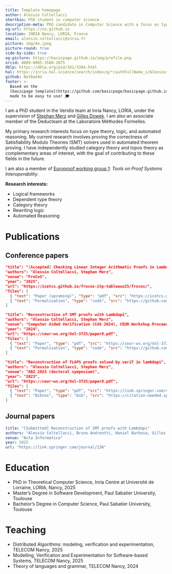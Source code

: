 ```yaml
---
title: Template homepage
author: Alessio Coltellacci
shortbio: PhD student in computer science
description-meta: PhD candidate in Computer Science with a focus on type theory and logic.
og-url: https://no.github.io
location: INRIA Nancy, LORIA, France
email: alessio.coltellacci@inria.fr
picture: img/me.jpeg
picture-round: true
side-by-side: true
og-picture: https://basicpage.github.io/img/profile.png
orcid: 0009-0005-3580-2075
dblp: https://dblp.org/pid/381/3384.html
hal: https://inria.hal.science/search/index/q/*/authFullName_s/Alessio+Coltellacci
github: NotBad4U
footer: >-
  Based on the
  [basicpage template](https://github.com/basicpage/basicpage.github.io),
  made to be easy to use! 🎓
---
```


I am a PhD student in the Veridis team at Inria Nancy, LORIA, under the supervision of [Stephan Merz](https://members.loria.fr/Stephan.Merz/) and [Gilles Dowek](https://lsv.ens-paris-saclay.fr/~dowek/). I am also an associate member of the Deducteam at the Laboratoire Méthodes Formelles.

My primary research interests focus on type theory, logic, and automated reasoning. 
My current research involves proving the correctness of Satisfiability Modulo Theories (SMT) solvers used in automated theorem proving.
I have independently studied category theory and topos theory as complementary areas of interest, with the goal of contributing to these fields in the future.

I am also a member of [Europroof working group 1](https://europroofnet.github.io/wg1/): _Tools on Proof Systems Interoperability_.

**Research interests:**
- Logical frameworks
- Dependent type theory
- Category theory
- Rewriting logic
- Automated Reasoning

# Publications

## Conference papers

``` json {.paper}
"title": "[Accepted] Checking Linear Integer Arithmetic Proofs in Lambdapi",
"authors": "Alessio Coltellacci, Stephan Merz",
"venue": "FroCoS",
"year": "2025",
"url": "https://icetcs.github.io/frocos-itp-tableaux25/frocos/",
"files": [
  { "text": "Paper (upcoming)", "type": "pdf", "src": "https://icetcs.github.io/frocos-itp-tableaux25/frocos/" },
  { "text": "Formalisation", "type": "code", "src": "https://github.com/NotBad4U/carcara/tree/lambdapi-translate" }
]
```

``` json {.paper}
"title": "Reconstruction of SMT proofs with Lambdapi",
"authors": "Alessio Coltellacci, Stephan Merz",
"venue": "Computer Aided Verification (CAV 2024), CEUR Workshop Proceedings",
"year": "2024",
"url": "https://ceur-ws.org/Vol-3725/paper8.pdf",
"files": [
  { "text": "Paper", "type": "pdf", "src": "https://ceur-ws.org/Vol-3725/paper8.pdf" },
  { "text": "Formalisation", "type": "code", "src": "https://github.com/NotBad4U/carcara/tree/ACTA" }
]
```

``` json {.paper}
"title": "Reconstruction of TLAPS proofs solved by veriT in lambdapi",
"authors": "Alessio Coltellacci, Stephan Merz",
"venue": "ABZ 2023 (doctoral symposium)",
"year": "2023",
"url": "https://ceur-ws.org/Vol-3725/paper8.pdf",
"files": [
  { "text": "Paper", "type": "pdf", "src": "https://link.springer.com/chapter/10.1007/978-3-031-33163-3_29" },
  { "text": "Bibtex", "type": "bib", "src": "https://citation-needed.springer.com/v2/references/10.1007/978-3-031-33163-3_29?format=bibtex&flavour=citation" }
]
```

## Journal papers

``` yaml {.paper}
title: "[Submitted] Reconstruction of SMT proofs with Lambdapi"
authors: "Alessio Coltellacci, Bruno Andreotti, Haniel Barbosa, Gilles Dowek, Stephan Merz"
venue: "Acta Informatica"
year: 2025
url: "https://link.springer.com/journal/236"
```

<!-- ## Talks

``` json {.papers}
{
  "title": "Talk 1",
  "authors": "Templato Urnehm",
  "venue": "My room"
}
``` -->

# Education

- PhD in Theoretical Computer Science, Inria Centre at Université de Lorraine, LORIA, Nancy, 2025
- Master’s Degree in Software Development, Paul Sabatier University, Toulouse
- Bachelor’s Degree in Computer Science, Paul Sabatier University, Toulouse

# Teaching

- Distributed Algorithms: modeling, verification and experimentation, TELECOM Nancy, 2025
- Modelling, Verification and Experimentation for Software-based Systems, TELECOM Nancy, 2025
- Theory of languages and grammar, TELECOM Nancy, 2024